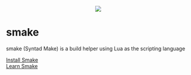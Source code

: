 <p align="center">
  <img src="https://user-images.githubusercontent.com/65922858/218616508-42fae26a-19a8-47f7-bd69-e04808fe60f4.png">
</p>

# smake
smake (Syntad Make) is a build helper using Lua as the scripting language

[Install Smake](https://github.com/Syntad/smake/wiki/Installing) \
[Learn Smake](https://github.com/Syntad/smake/wiki)
